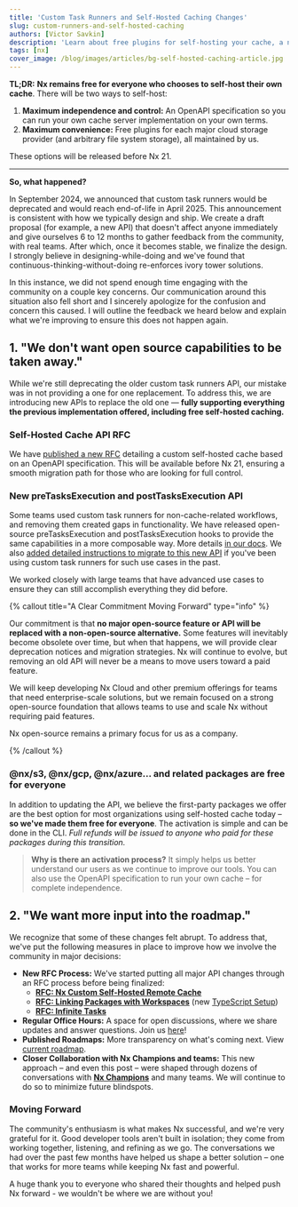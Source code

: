 ```yaml
---
title: 'Custom Task Runners and Self-Hosted Caching Changes'
slug: custom-runners-and-self-hosted-caching
authors: [Victor Savkin]
description: 'Learn about free plugins for self-hosting your cache, a new Open API RFC and hooks for the task lifecycle as well as the commitment to open source and improved community collaboration.'
tags: [nx]
cover_image: /blog/images/articles/bg-self-hosted-caching-article.jpg
---
```


**TL;DR:** **Nx remains free for everyone who chooses to self-host their own cache**. There will be two ways to self-host:

1. **Maximum independence and control:** An OpenAPI specification so you can run your own cache server implementation on your own terms.
2. **Maximum convenience:** Free plugins for each major cloud storage provider (and arbitrary file system storage), all maintained by us.

These options will be released before Nx 21.

---

**So, what happened?**

In September 2024, we announced that custom task runners would be deprecated and would reach end-of-life in April 2025. This announcement is consistent with how we typically design and ship. We create a draft proposal (for example, a new API) that doesn't affect anyone immediately and give ourselves 6 to 12 months to gather feedback from the community, with real teams. After which, once it becomes stable, we finalize the design. I strongly believe in designing-while-doing and we've found that continuous-thinking-without-doing re-enforces ivory tower solutions.

In this instance, we did not spend enough time engaging with the community on a couple key concerns. Our communication around this situation also fell short and I sincerely apologize for the confusion and concern this caused. I will outline the feedback we heard below and explain what we're improving to ensure this does not happen again.

## **1. "We don't want open source capabilities to be taken away."**

While we're still deprecating the older custom task runners API, our mistake was in not providing a one for one replacement. To address this, we are introducing new APIs to replace the old one — **fully supporting everything the previous implementation offered, including free self-hosted caching.**

### Self-Hosted Cache API RFC

We have [published a new RFC](https://github.com/nrwl/nx/discussions/30548) detailing a custom self-hosted cache based on an OpenAPI specification. This will be available before Nx 21, ensuring a smooth migration path for those who are looking for full control.

### New preTasksExecution and postTasksExecution API

Some teams used custom task runners for non-cache-related workflows, and removing them created gaps in functionality. We have released open-source preTasksExecution and postTasksExecution hooks to provide the same capabilities in a more composable way. More details [in our docs](/extending-nx/recipes/task-running-lifecycle). We also [added detailed instructions to migrate to this new API](/deprecated/custom-tasks-runner#the-pretasksexecution-and-posttasksexecution-hooks) if you've been using custom task runners for such use cases in the past.

We worked closely with large teams that have advanced use cases to ensure they can still accomplish everything they did before.

{% callout title="A Clear Commitment Moving Forward" type="info" %}

Our commitment is that **no major open-source feature or API will be replaced with a non-open-source alternative.** Some features will inevitably become obsolete over time, but when that happens, we will provide clear deprecation notices and migration strategies. Nx will continue to evolve, but removing an old API will never be a means to move users toward a paid feature.

We will keep developing Nx Cloud and other premium offerings for teams that need enterprise-scale solutions, but we remain focused on a strong open-source foundation that allows teams to use and scale Nx without requiring paid features.

Nx open-source remains a primary focus for us as a company.

{% /callout %}

### **@nx/s3, @nx/gcp, @nx/azure… and related packages are free for everyone**

In addition to updating the API, we believe the first-party packages we offer are the best option for most organizations using self-hosted cache today – **so we've made them free for everyone**. The activation is simple and can be done in the CLI. _Full refunds will be issued to anyone who paid for these packages during this transition._

> **Why is there an activation process?** It simply helps us better understand our users as we continue to improve our tools. You can also use the OpenAPI specification to run your own cache – for complete independence.

## 2. "We want more input into the roadmap."

We recognize that some of these changes felt abrupt. To address that, we've put the following measures in place to improve how we involve the community in major decisions:

- **New RFC Process:** We've started putting all major API changes through an RFC process before being finalized:
  - [**RFC: Nx Custom Self-Hosted Remote Cache**](https://github.com/nrwl/nx/discussions/30548)
  - [**RFC: Linking Packages with Workspaces**](https://github.com/nrwl/nx/discussions/29099) (new [TypeScript Setup](/blog/new-nx-experience-for-typescript-monorepos))
  - [**RFC: Infinite Tasks**](https://github.com/nrwl/nx/discussions/29025)
- **Regular Office Hours:** A space for open discussions, where we share updates and answer questions. Join us [here](http://go.nx.dev/office-hours)!
- **Published Roadmaps:** More transparency on what's coming next. View [current roadmap](https://github.com/nrwl/nx/discussions/28731).
- **Closer Collaboration with Nx Champions and teams:** This new approach – and even this post – were shaped through dozens of conversations with [**Nx Champions**](/community) and many teams. We will continue to do so to minimize future blindspots.

### **Moving Forward**

The community's enthusiasm is what makes Nx successful, and we're very grateful for it. Good developer tools aren't built in isolation; they come from working together, listening, and refining as we go. The conversations we had over the past few months have helped us shape a better solution – one that works for more teams while keeping Nx fast and powerful.

A huge thank you to everyone who shared their thoughts and helped push Nx forward - we wouldn't be where we are without you!
